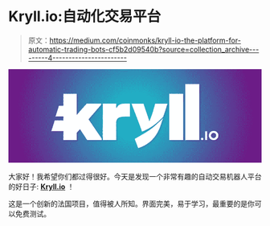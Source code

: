 # Kryll.io:自动化交易平台

> 原文：<https://medium.com/coinmonks/kryll-io-the-platform-for-automatic-trading-bots-cf5b2d09540b?source=collection_archive---------4----------------------->

![](img/0866ba8df741caf946a809aa48319cf8.png)

大家好！我希望你们都过得很好。今天是发现一个非常有趣的自动交易机器人平台的好日子: [**Kryll.io**](https://kryll.io?ref=6272ebec7422c550c3ef7fae) ！

这是一个创新的法国项目，值得被人所知。界面完美，易于学习，最重要的是你可以免费测试。
